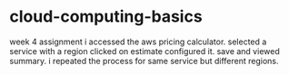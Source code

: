 # cloud-computing-basics
week 4 assignment
i accessed the aws pricing calculator.
selected a service with a region
clicked on estimate
configured it. save and viewed summary.
i repeated the process for same service but different regions. 
